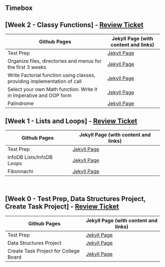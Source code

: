 ## Timebox

## [Week 2 - Classy Functions] - [Review Ticket](https://github.com/Gennalynb123/Individual-Algorithmic-Project/issues/3)

| Github Pages | Jekyll Page (with content and links)| 
| --- | --- |
| Test Prep | [Jekyll Page](https://gennalynb123.github.io/Individual-Algorithmic-Project/TestPrep3) |
| Organize files, directories and menus for the first 3 weeks | [Jekyll Page](https://gennalynb123.github.io/Individual-Algorithmic-Project/OrganizeFiles) |
| Write Factorial function using classes, providing implementation of call | [Jekyll Page](https://gennalynb123.github.io/Individual-Algorithmic-Project/factorial) |
| Select your own Math function. Write it in Imperative and OOP form | [Jekyll Page](https://gennalynb123.github.io/Individual-Algorithmic-Project/math) |
| Palindrome | [Jekyll Page](https://gennalynb123.github.io/Individual-Algorithmic-Project/palindrome) | 


## [Week 1 - Lists and Loops] - [Review Ticket](https://github.com/Gennalynb123/Individual-Algorithmic-Project/issues/2)

| Github Pages | Jekyll Page (with content and links)| 
| --- | --- |
| Test Prep | [Jekyll Page](https://gennalynb123.github.io/Individual-Algorithmic-Project/TestPrep2) |
| InfoDB Lists/InfoDB Loops | [Jekyll Page](https://gennalynb123.github.io/Individual-Algorithmic-Project/InfoDB) | 
| Fibonnachi | [Jekyll Page](https://gennalynb123.github.io/Individual-Algorithmic-Project/fibonacci) |

<br>

## [Week 0 - Test Prep, Data Structures Project, Create Task Project] - [Review Ticket](https://github.com/Gennalynb123/Individual-Algorithmic-Project/issues/1)

| Github Pages | Jekyll Page (with content and links)| 
| --- | --- |
| Test Prep | [Jekyll Page](https://gennalynb123.github.io/Individual-Algorithmic-Project/TestPrep) |
| Data Structures Project | [Jekyll Page](https://gennalynb123.github.io/Individual-Algorithmic-Project/DataStructuresProject) | 
| Create Task Project for College Board | [Jekyll Page](https://gennalynb123.github.io/Individual-Algorithmic-Project/CreateTask)


